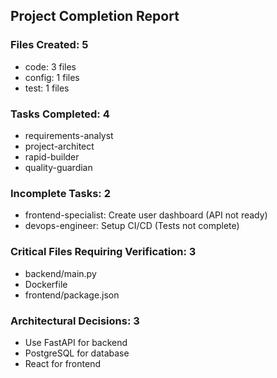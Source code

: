 ## Project Completion Report

### Files Created: 5
- code: 3 files
- config: 1 files
- test: 1 files

### Tasks Completed: 4
- requirements-analyst
- project-architect
- rapid-builder
- quality-guardian

### Incomplete Tasks: 2
- frontend-specialist: Create user dashboard (API not ready)
- devops-engineer: Setup CI/CD (Tests not complete)

### Critical Files Requiring Verification: 3
- backend/main.py
- Dockerfile
- frontend/package.json

### Architectural Decisions: 3
- Use FastAPI for backend
- PostgreSQL for database
- React for frontend